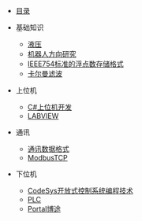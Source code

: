 <!-- 运动控制/_sidebar.md -->

* [目录](【2】学习/运动控制/)
* 基础知识
  * [液压](【2】学习/运动控制/基础知识/液压.md)
  * [机器人方向研究](【2】学习/运动控制/基础知识/机器人方向研究.md)
  * [IEEE754标准的浮点数存储格式](【2】学习/运动控制/基础知识/IEEE754标准的浮点数存储格式.md)
  * [卡尔曼滤波](【2】学习/运动控制/基础知识/卡尔曼滤波.md)
* 上位机
  * [C#上位机开发](【2】学习/运动控制/上位机/Csharp上位机开发.md)
  * [LABVIEW](【2】学习/运动控制/上位机/LABVIEW.md)

* 通讯
  * [通讯数据格式](【2】学习/运动控制/通讯/通讯数据格式.md)
  * [ModbusTCP](【2】学习/运动控制/通讯/ModbusTCP.md)
* 下位机
  * [CodeSys开放式控制系统编程技术](【2】学习/运动控制/下位机/CodeSys开放式控制系统编程技术.md)
  * [PLC](【2】学习/运动控制/下位机/PLC.md)
  * [Portal博途](【2】学习/运动控制/下位机/Portal博途.md)

